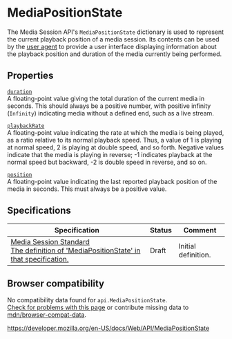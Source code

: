 # MediaPositionState

The Media Session API's `MediaPositionState` dictionary is used to represent the current playback position of a media session. Its contents can be used by the [user agent](https://developer.mozilla.org/en-US/docs/Glossary/User_agent) to provide a user interface displaying information about the playback position and duration of the media currently being performed.

## Properties

[`duration`](mediapositionstate/duration)  
A floating-point value giving the total duration of the current media in seconds. This should always be a positive number, with positive infinity (`Infinity`) indicating media without a defined end, such as a live stream.

[`playbackRate`](mediapositionstate/playbackrate)  
A floating-point value indicating the rate at which the media is being played, as a ratio relative to its normal playback speed. Thus, a value of 1 is playing at normal speed, 2 is playing at double speed, and so forth. Negative values indicate that the media is playing in reverse; -1 indicates playback at the normal speed but backward, -2 is double speed in reverse, and so on.

[`position`](mediapositionstate/position)  
A floating-point value indicating the last reported playback position of the media in seconds. This must always be a positive value.

## Specifications

<table><thead><tr class="header"><th>Specification</th><th>Status</th><th>Comment</th></tr></thead><tbody><tr class="odd"><td><a href="https://w3c.github.io/mediasession/#dictdef-mediapositionstate">Media Session Standard<br />
<span class="small">The definition of 'MediaPositionState' in that specification.</span></a></td><td><span class="spec-draft">Draft</span></td><td>Initial definition.</td></tr></tbody></table>

## Browser compatibility

No compatibility data found for `api.MediaPositionState`.  
[Check for problems with this page](#on-github) or contribute missing data to [mdn/browser-compat-data](https://github.com/mdn/browser-compat-data).

<a href="https://developer.mozilla.org/en-US/docs/Web/API/MediaPositionState" class="_attribution-link">https://developer.mozilla.org/en-US/docs/Web/API/MediaPositionState</a>

